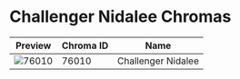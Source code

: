 # Challenger Nidalee Chromas



| Preview | Chroma ID | Name |
|---------|-----------|------|
| ![76010](https://raw.communitydragon.org/latest/plugins/rcp-be-lol-game-data/global/default/v1/champion-chroma-images/76/76010.png) | 76010 | Challenger Nidalee |